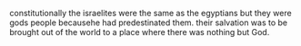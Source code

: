 constitutionally the israelites were the same as the egyptians but they were gods
people becausehe had predestinated them. their salvation was to be brought out of the
world to a place where there was nothing but God.
